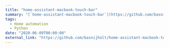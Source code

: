 ```yaml
---
title: "home-assistant-macbook-touch-bar"
summary: "[`home-assistant-macbook-touch-bar`](https://github.com/basnijholt/home-assistant-macbook-touch-bar): Displaying sensors and controlling devices using the Macbook Pro's touch bar 🤖💻"
tags:
  - Home automation
  - Python
date: "2020-06-09T00:00:00"
external_link: "https://github.com/basnijholt/home-assistant-macbook-touch-bar"
---
```

